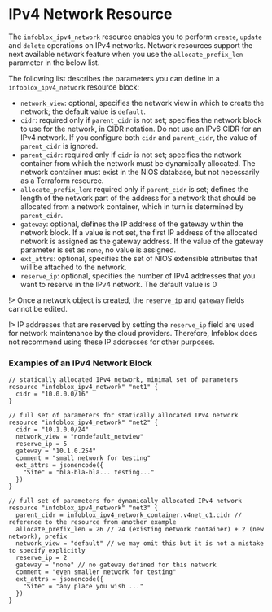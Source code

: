 # IPv4 Network Resource

The `infoblox_ipv4_network` resource enables you to perform `create`, `update` and `delete` operations
on IPv4 networks. Network resources support the next available network feature when you use
the `allocate_prefix_len` parameter in the below list.

The following list describes the parameters you can define in a `infoblox_ipv4_network` resource block:

* `network_view`: optional, specifies the network view in which to create the network; the default value is `default`.
* `cidr`: required only if `parent_cidr` is not set; specifies the network block to use for the network, in CIDR notation. Do not use an IPv6 CIDR for an IPv4 network. If you configure both `cidr` and `parent_cidr`, the value of `parent_cidr` is ignored.
* `parent_cidr`: required only if `cidr` is not set; specifies the network container from which the network must be dynamically allocated. The network container must exist in the NIOS database, but not necessarily as a Terraform resource.
* `allocate_prefix_len`: required only if `parent_cidr` is set; defines the length of the network part of the address for a network that should be allocated from a network container, which in turn is determined by `parent_cidr`.
* `gateway`: optional, defines the IP address of the gateway within the network block. If a value is not set, the first IP address of the allocated network is assigned as the gateway address. If the value of the gateway parameter is set as `none`, no value is assigned.
* `ext_attrs`: optional, specifies the set of NIOS extensible attributes that will be attached to the network.
* `reserve_ip`: optional, specifies the number of IPv4 addresses that you want to reserve in the IPv4 network. The default value is 0

!> Once a network object is created, the `reserve_ip` and `gateway` fields cannot be edited.

!> IP addresses that are reserved by setting the `reserve_ip` field are used for network maintenance by the cloud providers. Therefore, Infoblox does not recommend using these IP addresses for other purposes.

### Examples of an IPv4 Network Block

```hcl
// statically allocated IPv4 network, minimal set of parameters
resource "infoblox_ipv4_network" "net1" {
  cidr = "10.0.0.0/16"
}

// full set of parameters for statically allocated IPv4 network
resource "infoblox_ipv4_network" "net2" {
  cidr = "10.1.0.0/24"
  network_view = "nondefault_netview"
  reserve_ip = 5
  gateway = "10.1.0.254"
  comment = "small network for testing"
  ext_attrs = jsonencode({
    "Site" = "bla-bla-bla... testing..."
  })
}

// full set of parameters for dynamically allocated IPv4 network
resource "infoblox_ipv4_network" "net3" {
  parent_cidr = infoblox_ipv4_network_container.v4net_c1.cidr // reference to the resource from another example
  allocate_prefix_len = 26 // 24 (existing network container) + 2 (new network), prefix
  network_view = "default" // we may omit this but it is not a mistake to specify explicitly
  reserve_ip = 2
  gateway = "none" // no gateway defined for this network
  comment = "even smaller network for testing"
  ext_attrs = jsonencode({
    "Site" = "any place you wish ..."
  })
}
```
